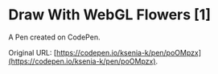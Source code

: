 # Draw With WebGL Flowers [1]

A Pen created on CodePen.

Original URL: [https://codepen.io/ksenia-k/pen/poOMpzx](https://codepen.io/ksenia-k/pen/poOMpzx).

